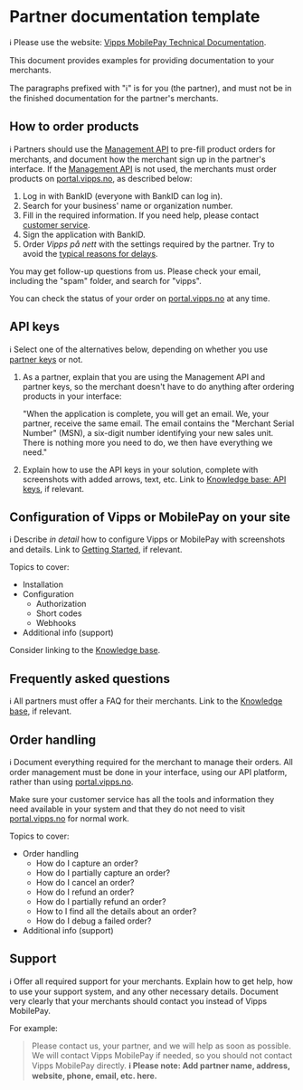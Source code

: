 <!-- START_METADATA
---
title: Partner documentation template
sidebar_label: Partner documentation template
description: Vipps MobilePay partner documentation template
sidebar_position: 90
pagination_next: null
pagination_prev: null
---
END_METADATA -->

# Partner documentation template

<!-- START_COMMENT -->
ℹ️ Please use the website:
[Vipps MobilePay Technical Documentation](https://developer.vippsmobilepay.com/docs/partner/).
<!-- END_COMMENT -->

This document provides examples for providing documentation to your merchants.

The paragraphs prefixed with "ℹ️" is for you (the partner), and must not be in the
finished documentation for the partner's merchants.

## How to order products

ℹ️ Partners should use the
[Management API](https://developer.vippsmobilepay.com/docs/APIs/management-api/)
to pre-fill product orders for merchants,
and document how the merchant sign up in the partner's interface.
If the [Management API](https://developer.vippsmobilepay.com/docs/APIs/management-api/) is not used, the merchants must order products on
[portal.vipps.no](https://portal.vipps.no), as described below:

1. Log in with BankID (everyone with BankID can log in).
2. Search for your business' name or organization number.
3. Fill in the required information.
   If you need help, please contact
   [customer service](https://vipps.no/kontakt-oss/).
4. Sign the application with BankID.
5. Order *Vipps på nett* with the settings required by the partner.
   Try to avoid the
   [typical reasons for delays](https://developer.vippsmobilepay.com/docs/partner#typical-reasons-for-delays).

You may get follow-up questions from us. Please check your email,
including the "spam" folder, and search for "vipps".

You can check the status of your order on
[portal.vipps.no](https://portal.vipps.no)
at any time.

## API keys

ℹ️ Select one of the alternatives below, depending on whether you
use
[partner keys](https://developer.vippsmobilepay.com/docs/partner/partner-keys)
or not.

1. As a partner, explain that you are using the Management API and partner keys, so the merchant
   doesn't have to do anything after ordering products in your interface:

   "When the application is complete, you will get an email.
   We, your partner, receive the same email.
   The email contains the "Merchant Serial Number" (MSN),
   a six-digit number identifying your new sales unit.
   There is nothing more you need to do, we then have everything we need."

2. Explain how to use the API keys in your solution,
   complete with screenshots with added arrows, text, etc.
   Link to
   [Knowledge base: API keys](https://developer.vippsmobilepay.com/docs/common-topics/api-keys),
   if relevant.


## Configuration of Vipps or MobilePay on your site

ℹ️ Describe *in detail* how to configure Vipps or MobilePay with screenshots and details.
Link to
[Getting Started](https://developer.vippsmobilepay.com/docs/getting-started),
if relevant.

Topics to cover:

* Installation
* Configuration
  * Authorization
  * Short codes
  * Webhooks
* Additional info (support)

Consider linking to the
[Knowledge base](https://developer.vippsmobilepay.com/docs/common-topics/).

## Frequently asked questions

ℹ️ All partners must offer a FAQ for their merchants.
Link to the
[Knowledge base](https://developer.vippsmobilepay.com/docs/common-topics/),
if relevant.

## Order handling

ℹ️ Document everything required for the merchant to manage their orders.
All order management must be done in your interface, using our API platform,
rather than using [portal.vipps.no](https://portal.vipps.no).

Make sure your customer service has all the tools and information they need
available in your system and that they do not need to visit [portal.vipps.no](https://portal.vipps.no) for normal work.

Topics to cover:

* Order handling
  * How do I capture an order?
  * How do I partially capture an order?
  * How do I cancel an order?
  * How do I refund an order?
  * How do I partially refund an order?
  * How to I find all the details about an order?
  * How do I debug a failed order?
* Additional info (support)

## Support

ℹ️ Offer all required support for your merchants.
Explain how to get help, how to use your support system, and any other necessary details.
Document very clearly that your merchants should contact you instead of Vipps MobilePay.

For example:

> Please contact us, your partner, and we will help as soon as possible.
> We will contact Vipps MobilePay if needed, so you should not contact Vipps MobilePay directly.
> **ℹ️ Please note: Add partner name, address, website, phone, email, etc. here.**
